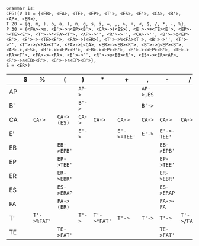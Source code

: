 ```
Grammar is:
CFG:(V 11 = {<EB>, <FA>, <TE>, <EP>, <T'>, <ES>, <E'>, <CA>, <B'>, <AP>, <ER>},
T 20 = {q, m, ), o, a, (, n, g, s, i, =, ,, >, +, <, $, /, *, -, %},
P 30 = {<FA>->m, <B'>->n<EP><B'>, <CA>->(<ES>), <E'>->+<TE><E'>, <EP>-><TE><E'>, <T'>->*<FA><T'>, <AP>->'', <R'>->'', <CA>->'', <B'>->q<EP><B'>, <E'>->-<TE><E'>, <FA>->(<ER>), <T'>->%<FA><T'>, <B'>->'', <T'>->'', <T'>->/<FA><T'>, <FA>->i<CA>, <ER>-><EB><R'>, <B'>->g<EP><B'>, <AP>->,<ES>, <B'>->><EP><B'>, <EB>-><EP><B'>, <B'>-><<EP><B'>, <TE>-><FA><T'>, <FA>->-<FA>, <E'>->'', <R'>->o<EB><R'>, <ES>-><ER><AP>, <R'>->a<EB><R'>, <B'>->s<EP><B'>},
S = <ER>)

```
| | $ | % | ( | ) | * | + | , | - | / | < | = | > | a | g | i | m | n | o | q | s |
| - | - | - | - | - | - | - | - | - | - | - | - | - | - | - | - | - | - | - | - | - |
| AP |  |  |  | `AP->` |  |  | `AP->,ES` |  |  |  |  |  |  |  |  |  |  |  |  |  | 
| B' |  |  |  | `B'->` |  |  | `B'->` |  |  | `B'-><EPB'` |  | `B'->>EPB'` | `B'->` | `B'->gEPB'` |  |  | `B'->nEPB'` | `B'->` | `B'->qEPB'` | `B'->sEPB'` | 
| CA |  | `CA->` | `CA->(ES)` | `CA->` | `CA->` | `CA->` | `CA->` | `CA->` | `CA->` | `CA->` |  | `CA->` | `CA->` | `CA->` |  |  | `CA->` | `CA->` | `CA->` | `CA->` | 
| E' |  |  |  | `E'->` |  | `E'->+TEE'` | `E'->` | `E'->-TEE'` |  | `E'->` |  | `E'->` | `E'->` | `E'->` |  |  | `E'->` | `E'->` | `E'->` | `E'->` | 
| EB |  |  | `EB->EPB'` |  |  |  |  | `EB->EPB'` |  |  |  |  |  |  | `EB->EPB'` | `EB->EPB'` |  |  |  |  | 
| EP |  |  | `EP->TEE'` |  |  |  |  | `EP->TEE'` |  |  |  |  |  |  | `EP->TEE'` | `EP->TEE'` |  |  |  |  | 
| ER |  |  | `ER->EBR'` |  |  |  |  | `ER->EBR'` |  |  |  |  |  |  | `ER->EBR'` | `ER->EBR'` |  |  |  |  | 
| ES |  |  | `ES->ERAP` |  |  |  |  | `ES->ERAP` |  |  |  |  |  |  | `ES->ERAP` | `ES->ERAP` |  |  |  |  | 
| FA |  |  | `FA->(ER)` |  |  |  |  | `FA->-FA` |  |  |  |  |  |  | `FA->iCA` | `FA->m` |  |  |  |  | 
| T' |  | `T'->%FAT'` |  | `T'->` | `T'->*FAT'` | `T'->` | `T'->` | `T'->` | `T'->/FAT'` | `T'->` |  | `T'->` | `T'->` | `T'->` |  |  | `T'->` | `T'->` | `T'->` | `T'->` | 
| TE |  |  | `TE->FAT'` |  |  |  |  | `TE->FAT'` |  |  |  |  |  |  | `TE->FAT'` | `TE->FAT'` |  |  |  |  | 
